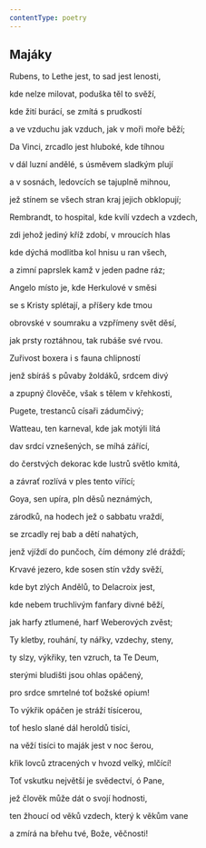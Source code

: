 ```yaml
---
contentType: poetry
---
```


<section>

## Majáky

Rubens, to Lethe jest, to sad jest lenosti,

kde nelze milovat, poduška těl to svěží,

kde žití burácí, se zmítá s prudkostí

a ve vzduchu jak vzduch, jak v moři moře běží;

Da Vinci, zrcadlo jest hluboké, kde tíhnou

v dál luzní andělé, s úsměvem sladkým plují

a v sosnách, ledovcích se tajuplně mihnou,

jež stínem se všech stran kraj jejich obklopují;

Rembrandt, to hospital, kde kvílí vzdech a vzdech,

zdi jehož jediný kříž zdobí, v mroucích hlas

kde dýchá modlitba kol hnisu u ran všech,

a zimní paprslek kamž v jeden padne ráz;

Angelo místo je, kde Herkulové v směsi

se s Kristy splétají, a příšery kde tmou

obrovské v soumraku a vzpřímeny svět děsí,

jak prsty roztáhnou, tak rubáše své rvou.

Zuřivost boxera i s fauna chlipností

jenž sbíráš s půvaby žoldáků, srdcem divý

a zpupný člověče, však s tělem v křehkosti,

Pugete, trestanců císaři zádumčivý;

Watteau, ten karneval, kde jak motýli lítá

dav srdcí vznešených, se míhá zářící,

do čerstvých dekorac kde lustrů světlo kmitá,

a závrať rozlívá v ples tento vířící;

Goya, sen upíra, pln děsů neznámých,

zárodků, na hodech jež o sabbatu vraždí,

se zrcadly rej bab a dětí nahatých,

jenž vjíždí do punčoch, čím démony zlé dráždí;

Krvavé jezero, kde sosen stín vždy svěží,

kde byt zlých Andělů, to Delacroix jest,

kde nebem truchlivým fanfary divné běží,

jak harfy ztlumené, harf Weberových zvěst;

Ty kletby, rouhání, ty nářky, vzdechy, steny,

ty slzy, výkřiky, ten vzruch, ta Te Deum,

sterými bludišti jsou ohlas opáčený,

pro srdce smrtelné toť božské opium!

To výkřik opáčen je stráží tísícerou,

toť heslo slané dál heroldů tisíci,

na věží tisíci to maják jest v noc šerou,

křik lovců ztracených v hvozd velký, mlčící!

Toť vskutku největší je svědectví, ó Pane,

jež člověk může dát o svojí hodnosti,

ten žhoucí od věků vzdech, který k věkům vane

a zmírá na břehu tvé, Bože, věčnosti!

</section>
